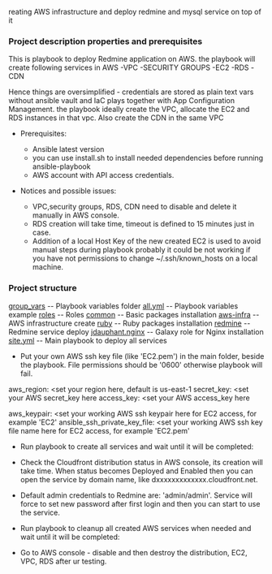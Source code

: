 reating AWS infrastructure and deploy redmine and mysql service on top of it
### Project description properties and prerequisites

This is playbook to deploy Redmine application on AWS.
the playbook will create following services in AWS
-VPC
-SECURITY GROUPS
-EC2
-RDS
-CDN

Hence things are oversimplified - credentials are stored as plain text vars without ansible vault and IaC plays together with App Configuration Management.
the playbook ideally create the VPC, allocate the EC2 and RDS instances in that vpc. Also create the CDN in the same VPC

- Prerequisites:
  - Ansible latest version
  - you can use install.sh to install needed dependencies before running ansible-playbook
  - AWS account with API access credentials.

- Notices and possible issues:
  - VPC,security groups, RDS, CDN need to disable and delete it manually in AWS console.
  - RDS creation will take time, timeout is defined to 15 minutes just in case.
  - Addition of a local Host Key of the new created EC2 is used to avoid manual steps during playbook probably it could be not working if you have not permissions to change ~/.ssh/known_hosts on a local machine.

### Project structure

 [group_vars](./group_vars) -- Playbook variables folder
 [all.yml](./group_vars/all.yml) -- Playbook variables example
 [roles](./roles) -- Roles
 [common](./roles/common) -- Basic packages installation
 [aws-infra](./roles/aws-infra) -- AWS infrastructure create
 [ruby](./roles/ruby) -- Ruby packages installation
 [redmine](./roles/ruby) -- Redmine service deploy
 [jdauphant.nginx](./roles/jdauphant.nginx) -- Galaxy role for Nginx installation
 [site.yml](./site.yml) -- Main playbook to deploy all services

- Put your own AWS ssh key file (like 'EC2.pem') in the main folder, beside the playbook. File permissions should be '0600' otherwise playbook will fail.


aws_region: <set your region here, default is us-east-1
secret_key: <set your AWS secret_key here
access_key: <set your AWS access_key here

aws_keypair: <set your working AWS ssh keypair here for EC2 access, for example 'EC2'
ansible_ssh_private_key_file: <set your working AWS ssh key file name here for EC2 access, for example 'EC2.pem'

- Run playbook to create all services and wait until it will be completed:

- Check the Cloudfront distribution status in AWS console, its creation will take time. When status becomes Deployed and Enabled then you can open the service by domain name, like dxxxxxxxxxxxxx.cloudfront.net.

- Default admin credentials to Redmine are: 'admin/admin'. Service will force to set new password after first login and then you can start to use the service.

- Run playbook to cleanup all created AWS services when needed and wait until it will be completed:

- Go to AWS console - disable and then destroy the distribution, EC2, VPC, RDS after ur testing.


